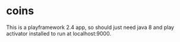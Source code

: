 # coins

This is a playframework 2.4 app, so should just need java 8 and play activator installed to run at localhost:9000.